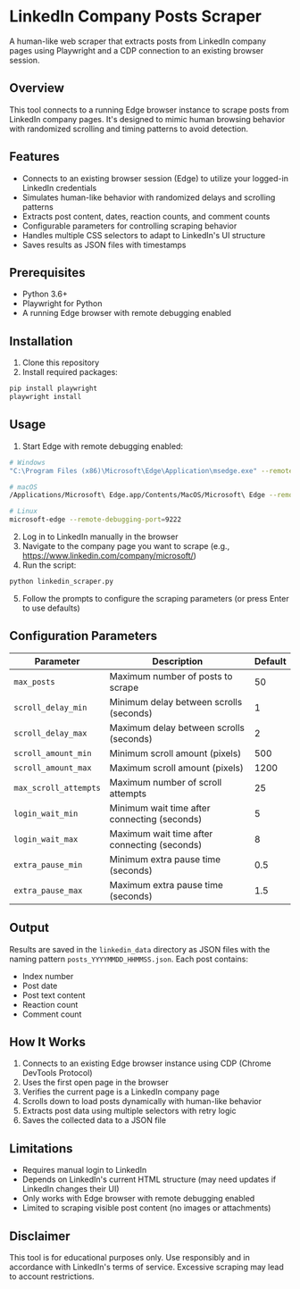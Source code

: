 # LinkedIn Company Posts Scraper

A human-like web scraper that extracts posts from LinkedIn company pages using Playwright and a CDP connection to an existing browser session.

## Overview

This tool connects to a running Edge browser instance to scrape posts from LinkedIn company pages. It's designed to mimic human browsing behavior with randomized scrolling and timing patterns to avoid detection.

## Features

- Connects to an existing browser session (Edge) to utilize your logged-in LinkedIn credentials
- Simulates human-like behavior with randomized delays and scrolling patterns
- Extracts post content, dates, reaction counts, and comment counts
- Configurable parameters for controlling scraping behavior
- Handles multiple CSS selectors to adapt to LinkedIn's UI structure
- Saves results as JSON files with timestamps

## Prerequisites

- Python 3.6+
- Playwright for Python
- A running Edge browser with remote debugging enabled

## Installation

1. Clone this repository
2. Install required packages:

```bash
pip install playwright
playwright install
```

## Usage

1. Start Edge with remote debugging enabled:

```bash
# Windows
"C:\Program Files (x86)\Microsoft\Edge\Application\msedge.exe" --remote-debugging-port=9222

# macOS
/Applications/Microsoft\ Edge.app/Contents/MacOS/Microsoft\ Edge --remote-debugging-port=9222

# Linux
microsoft-edge --remote-debugging-port=9222
```

2. Log in to LinkedIn manually in the browser
3. Navigate to the company page you want to scrape (e.g., https://www.linkedin.com/company/microsoft/)
4. Run the script:

```bash
python linkedin_scraper.py
```

5. Follow the prompts to configure the scraping parameters (or press Enter to use defaults)

## Configuration Parameters

| Parameter | Description | Default |
|-----------|-------------|---------|
| `max_posts` | Maximum number of posts to scrape | 50 |
| `scroll_delay_min` | Minimum delay between scrolls (seconds) | 1 |
| `scroll_delay_max` | Maximum delay between scrolls (seconds) | 2 |
| `scroll_amount_min` | Minimum scroll amount (pixels) | 500 |
| `scroll_amount_max` | Maximum scroll amount (pixels) | 1200 |
| `max_scroll_attempts` | Maximum number of scroll attempts | 25 |
| `login_wait_min` | Minimum wait time after connecting (seconds) | 5 |
| `login_wait_max` | Maximum wait time after connecting (seconds) | 8 |
| `extra_pause_min` | Minimum extra pause time (seconds) | 0.5 |
| `extra_pause_max` | Maximum extra pause time (seconds) | 1.5 |

## Output

Results are saved in the `linkedin_data` directory as JSON files with the naming pattern `posts_YYYYMMDD_HHMMSS.json`. Each post contains:

- Index number
- Post date
- Post text content
- Reaction count
- Comment count

## How It Works

1. Connects to an existing Edge browser instance using CDP (Chrome DevTools Protocol)
2. Uses the first open page in the browser
3. Verifies the current page is a LinkedIn company page
4. Scrolls down to load posts dynamically with human-like behavior
5. Extracts post data using multiple selectors with retry logic
6. Saves the collected data to a JSON file

## Limitations

- Requires manual login to LinkedIn
- Depends on LinkedIn's current HTML structure (may need updates if LinkedIn changes their UI)
- Only works with Edge browser with remote debugging enabled
- Limited to scraping visible post content (no images or attachments)

## Disclaimer

This tool is for educational purposes only. Use responsibly and in accordance with LinkedIn's terms of service. Excessive scraping may lead to account restrictions.
